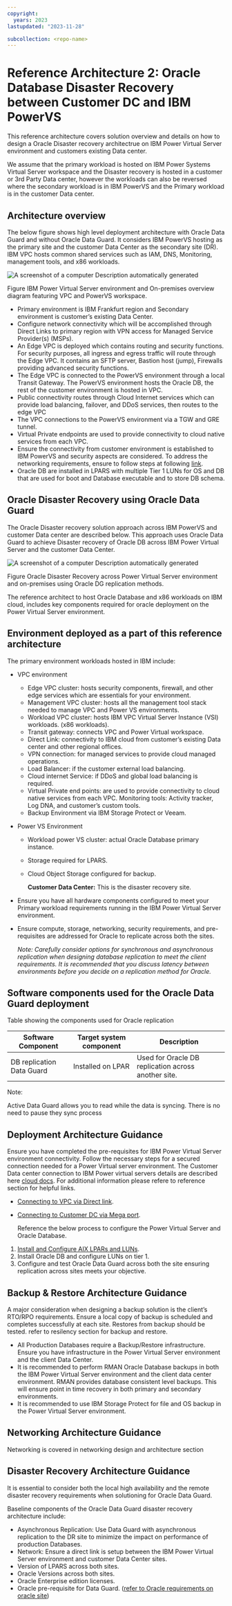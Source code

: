 ```yaml
---
copyright:
  years: 2023
lastupdated: "2023-11-28"

subcollection: <repo-name>
---
```

# Reference Architecture 2: Oracle Database Disaster Recovery between Customer DC and IBM PowerVS

This reference architecture covers solution overview and details on how to design a Oracle Disaster recovery architectrue on IBM Power Virtual Server environment and customers existing Data center.

We assume that the primary workload is hosted on IBM Power Systems Virtual Server workspace and the Disaster recovery is hosted in a customer or 3rd Party Data center, however the workloads can also be reversed where the secondary workload is in IBM PowerVS and the Primary workload is in the customer Data center.

## Architecture overview

The below figure  shows high level deployment architecture with Oracle Data Guard and without Oracle Data Guard. It considers IBM PowerVS hosting as the primary site and the customer Data Center as the secondary site (DR). IBM VPC hosts common shared services such as IAM, DNS, Monitoring, management tools, and x86 workloads.

![A screenshot of a computer Description automatically generated](image/c0f9655ee218bc34f83daffa3ad1119b.jpg)

Figure  IBM Power Virtual Server environment and On-premises overview diagram featuring VPC and PowerVS workspace.

- Primary environment is IBM Frankfurt region and Secondary environment is customer’s existing Data Center.
- Configure network connectivity which will be accomplished through Direct Links to primary region with VPN access for Managed Service Provider(s) (MSPs).
- An Edge VPC is deployed which contains routing and security functions. For security purposes, all ingress and egress traffic will route through the Edge VPC. It contains an SFTP server, Bastion host (jump), Firewalls providing advanced security functions.
- The Edge VPC is connected to the PowerVS environment through a local Transit Gateway. The PowerVS environment hosts the Oracle DB, the rest of the customer environment is hosted in VPC.
- Public connectivity routes through Cloud Internet services which can provide load balancing, failover, and DDoS services, then routes to the edge VPC
- The VPC connections to the PowerVS environment via a TGW and GRE tunnel.
- Virtual Private endpoints are used to provide connectivity to cloud native services from each VPC.
- Ensure the connectivity from customer environment is established to IBM PowerVS and security aspects are considered. To address the networking requirements, ensure to follow steps at following [link](https://cloud.ibm.com/docs/power-iaas?topic=power-iaas-network-architecture-diagrams).
- Oracle DB are installed in LPARS with multiple Tier 1 LUNs for OS and DB that are used for boot and Database executable and to store DB schema.

## Oracle Disaster Recovery using Oracle Data Guard

The Oracle Disaster recovery solution approach across IBM PowerVS and customer Data center are described below. This approach uses Oracle Data Guard to achieve Disaster recovery of Oracle DB across IBM Power Virtual Server and the customer Data Center.

![A screenshot of a computer Description automatically generated](image/29fa5f2bef8ca6bf18ace35ca04609a9.png)

Figure  Oracle Disaster Recovery across Power Virtual Server environment and on-premises using Oracle DG replication methods.

The reference architect to host Oracle Database and x86 workloads on IBM cloud, includes key components required for oracle deployment on the Power Virtual Server environment.

## Environment deployed as a part of this reference architecture

The primary environment workloads hosted in IBM include:

- VPC environment

  - Edge VPC cluster: hosts security components, firewall, and other edge services which are essentials for your environment.
  - Management VPC cluster: hosts all the management tool stack needed to manage VPC and Power VS environments.
  - Workload VPC cluster: hosts IBM VPC Virtual Server Instance (VSI) workloads. (x86 workloads).
  - Transit gateway: connects VPC and Power Virtual workspace.
  - Direct Link: connectivity to IBM cloud from customer’s existing Data center and other regional offices.
  - VPN connection: for managed services to provide cloud managed operations.
  - Load Balancer: if the customer external load balancing.
  - Cloud internet Service: if DDoS and global load balancing is required.
  - Virtual Private end points: are used to provide connectivity to cloud native services from each VPC. Monitoring tools: Activity tracker, Log DNA, and customer’s custom tools.
  - Backup Environment via IBM Storage Protect or Veeam.
- Power VS Environment

  - Workload power VS cluster: actual Oracle Database primary instance.
  - Storage required for LPARS.
  - Cloud Object Storage configured for backup.

    **Customer Data Center:** This is the disaster recovery site.
- Ensure you have all hardware components configured to meet your Primary workload requirements running in the IBM Power Virtual Server environment.
- Ensure compute, storage, networking, security requirements, and pre-requisites are addressed for Oracle to replicate across both the sites.

  *Note: Carefully consider options for synchronous and asynchronous replication when designing database replication to meet the client requirements. It is recommended that you discuss latency between environments before you decide on a replication method for Oracle.*

## Software components used for the Oracle Data Guard deployment

Table showing the components used for Oracle replication

| Software Component        | Target system component | Description                                         |
| ------------------------- | ----------------------- | --------------------------------------------------- |
| DB replication Data Guard | Installed on LPAR       | Used for Oracle DB replication across another site. |

Note:

Active Data Guard allows you to read while the data is syncing. There is no need to pause they sync process

## Deployment Architecture Guidance

Ensure you have completed the pre-requisites for IBM Power Virtual Server environment connectivity. Follow the necessary steps for a secured connection needed for a Power Virtual server environment. The Customer Data center connection to IBM Power virtual servers details are described here [cloud docs](https://cloud.ibm.com/docs/power-iaas?topic=power-iaas-network-architecture-diagrams). For additional information please refere to reference section for helpful links.

- [Connecting to VPC via Direct link](https://cloud.ibm.com/docs/power-iaas?topic=power-iaas-ordering-direct-link-connect).
- [Connecting to Customer DC via Mega port](https://cloud.ibm.com/docs/power-iaas?topic=power-iaas-network-architecture-diagrams#network-reference-architecture-onprem).

  Reference the below process to configure the Power Virtual Server and Oracle Database.

1. [Install and Configure AIX LPARs and LUNs](https://cloud.ibm.com/docs/power-iaas?topic=power-iaas-creating-power-virtual-server).
2. Install Oracle DB and configure LUNs on tier 1.
3. Configure and test Oracle Data Guard across both the site ensuring replication across sites meets your objective.

## Backup & Restore Architecture Guidance

A major consideration when designing a backup solution is the client’s RTO/RPO requirements. Ensure a local copy of backup is scheduled and completes successfully at each site. Restores from backup should be tested. refer to resilency section for backup and restore.

- All Production Databases require a Backup/Restore infrastructure. Ensure you have infrastructure in the Power Virtual Server environment and the client Data Center.
- It is recommended to perform RMAN Oracle Database backups in both the IBM Power Virtual Server environment and the client data center environment. RMAN provides database consistent level backups. This will ensure point in time recovery in both primary and secondary environments.
- It is recommended to use IBM Storage Protect for file and OS backup in the Power Virtual Server environment.

## Networking Architecture Guidance

Networking is covered in networking design and architecture section

## Disaster Recovery Architecture Guidance

It is essential to consider both the local high availability and the remote disaster recovery requirements when solutioning for Oracle Data Guard.

Baseline components of the Oracle Data Guard disaster recovery architecture include:

- Asynchronous Replication: Use Data Guard with asynchronous replication to the DR site to minimize the impact on performance of production Databases.
- Network: Ensure a direct link is setup between the IBM Power Virtual Server environment and customer Data Center sites.
- Version of LPARS across both sites.
- Oracle Versions across both sites.
- Oracle Enterprise edition licenses.
- Oracle pre-requisite for Data Guard. ([refer to Oracle requirements on oracle site](https://docs.oracle.com/en/database/oracle/oracle-database/23/dgbkr/oracle-data-guard-broker-installation-requirements.html#GUID-21393DF3-FD7E-44AA-A90C-6533E03CBDDA))
